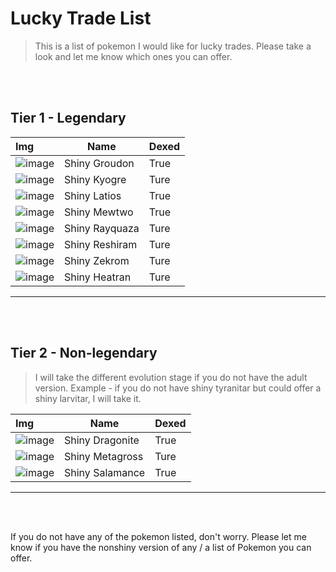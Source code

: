 # Lucky Trade List

> This is a list of pokemon I would like for lucky trades. Please take a look and let me know which ones you can offer.

<br></br>

## Tier 1 - Legendary

| Img             | Name             | Dexed |
| :--------- | ----------- | ------------ |
| ![image](image/groudon.png)| Shiny Groudon|True|
| ![image](image/kyo.png) | Shiny Kyogre | Ture|
| ![image](image/latios.png)| Shiny Latios| True|
| ![image](image/mewtwo.png)| Shiny Mewtwo|True|
| ![image](image/ray.png) | Shiny Rayquaza | Ture|
| ![image](image/resh.png)| Shiny Reshiram| Ture|
| ![image](image/zek.png)| Shiny Zekrom| Ture|
| ![image](image/heat.png)| Shiny Heatran| Ture|
----



<br/><br/>

## Tier 2 - Non-legendary

> I will take the different evolution stage if you do not have the adult version. Example - if you do not have shiny tyranitar but could offer a shiny larvitar, I will take it.

| Img             | Name             | Dexed |
| :--------- | ----------- | ------------ |
| ![image](image/dra.png)| Shiny Dragonite|True|
| ![image](image/meta.png) | Shiny Metagross | Ture|
| ![image](image/sal.png)| Shiny Salamance| True|
----



<br/><br/>

If you do not have any of the pokemon listed, don't worry. Please let me know if you have the nonshiny version of any / a list of Pokemon you can offer.
